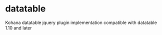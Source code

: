 datatable
=========

Kohana datatable jquery plugin implementation compatible with datatable 1.10 and later
